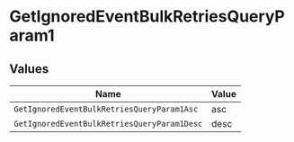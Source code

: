 # GetIgnoredEventBulkRetriesQueryParam1


## Values

| Name                                        | Value                                       |
| ------------------------------------------- | ------------------------------------------- |
| `GetIgnoredEventBulkRetriesQueryParam1Asc`  | asc                                         |
| `GetIgnoredEventBulkRetriesQueryParam1Desc` | desc                                        |